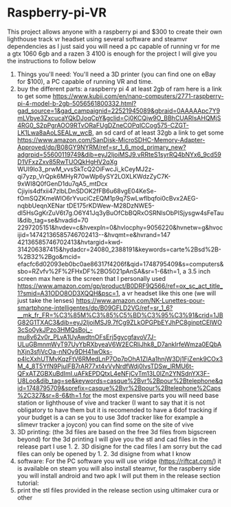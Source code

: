 # Raspberry-pi-VR
This project allows anyone with a raspberry pi and $300 to create their own lighthouse track vr headset using several software and steamvr dependencies as I just said you will need a pc capable of running vr for me a gtx 1060 6gb and a razen 3 4100 is enough for the project I will give you the instructions to follow below
1. Things you'll need:
You'll need a 3D printer (you can find one on eBay for $100), a PC capable of running VR and time.
2. buy the different parts:
a raspberry pi 4 at least 2gb of ram here is a link to get some https://www.kubii.com/en/nano-computers/2771-raspberry-pi-4-model-b-2gb-5056561800332.html?gad_source=1&gad_campaignid=22521945089&gbraid=0AAAAApc7Y9mLVbye3ZxcucaYQkDJoqCpY&gclid=Cj0KCQjw9O_BBhCUARIsAHQMjS4RG0_S2pPgrAOO9RTvORaFUgDZneCOPqlCCog575-CZGT-LK1Lwa8aAoLSEALw_wcB, an sd card of at least 32gb a link to get some https://www.amazon.com/SanDisk-MicroSDHC-Memory-Adapter-Approved/dp/B08GY9NYRM/ref=sr_1_6_mod_primary_new?adgrpid=55600119749&dib=eyJ2IjoiMSJ9.vRRteS1syrRQ4bNYx6_9cd59D1VFxzZxv85RwTUOQkHgHV2qXg WUI9lo3_prwM_vvsSkTcQ2OiFwcJi_kCeyMJ2z-qi7yzp_VrQpk6MHyR70wWp6ySY2LOXLKWdzZyC7K-9xWI8Q0fGenD1du7qA5_mtDcx Cjiyis4dfxii47zlbLDnSDOK2fFB6u68vgE04KeSe-fOmSQZKmeWlO6rYvuciCzEQM1p9q7SwLwflbqfoi0cBvx2AEG-nqbbUeqnXENar tDE175rKDWew-M28DzNWE5-dI5HsGgKrZuV6t7g.O6Y41Jq3yBuOfCbBQRxOSRNlsObPISjysgw4sFeTauI&dib_tag=se&hvadid=70 2297205151&hvdev=c&hvexpln=0&hvlocphy=9056220&hvnetw=g&hvocijid=14742136585746702413--&hvqmt=e&hvrand=147 42136585746702413&hvtargid=kwd-314206387415&hydadcr=24080_2388191&keywords=carte%2Bsd%2B-%2B32%2Bgo&mcid= efacfc6d02093eb0bc0ae86317f4206f&qid=1748795409&s=computers&sbo=RZvfv%2F%2FHxDF%2BO5021pAnSA&sr=1-6&th=1, a 3.5 inch screen max here is the screen that I personally used https://www.amazon.com/gp/product/B0DRF9Q566/ref=ox_sc_act_title_1?smid=A31ODO8OD3XQQH&psc=1, a vr headset like this one (we will just take the lenses) https://www.amazon.com/NK-Lunettes-pour-smartphone-intelligentes/dp/B09GFLD2VG/ref=sr_1_6?__mk_fr_FR=%C3%85M%C3%85%C5%BD%C3%95%C3%91&crid=1JBG82G1TXAC3&dib=eyJ2IjoiMSJ9.7fCg9ZLkOPGPbEYJhPC8ginptCEIWO3cSo0ykJPzo3HMQsBoj_-mu8v62v0r_PLvA1UyAwdtnOFsErj5gycgfavoV7J-ULuGBmnmWyT97UyYbRXbyeaV6W2ECRliJhk8_D7ankIrfeWmza0EQbAhXjn3sfjVcOa-nNOy9DH41wOks-p4lcXxhUTMvKqzFtV6RMedLnP7Op7pOhA1ZIAa1hnjW3Dj1FjZenk9COx3M_4_8T5YfN9PjuIFB7rAR77xt4vVyNrdfWdj0lvsTDSw_lRMU6t-QFxATZGBXuBdImI.uAFkEPDQtxL4eNFjCvTm13L0lZn2YNSdnYX3F-U8Loo&dib_tag=se&keywords=casque%2Bvr%2Bpour%2Btelephone&qid=1748795709&sprefix=casque%2Bvr%2Bpour%2Btelephone%2Caps%2C327&sr=8-6&th=1,for the most expensive parts you will need base station or lighthouse of vive and tracker (I want to say that it is not obligatory to have them but it is recomended to have a 6dof tracking if your budget is a can se you to use 3dof tracker like for example a slimevr tracker a joycon) you can find some on the site of vive
3. 3D printing:
(the 3d files are based on the free 3d files from bigscreen beyond) for the 3d printing I will give you the stl and cad files in the release part I use 1. 2. 3D disigne for the cad files I am sorry but the cad files can only be opened by 1. 2. 3d disigne from what I know
4. software:
For the PC software you will use vridge (https://riftcat.com/) it is available on steam you will also install steamvr, for the raspberry side you will install android and two apk I will put them in the release section
tutorial:
1. print the stl files provided in the release section using ultimaker cura or other
